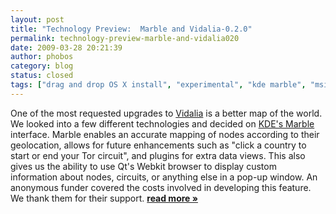 ```yaml
---
layout: post
title: "Technology Preview:  Marble and Vidalia-0.2.0"
permalink: technology-preview-marble-and-vidalia020
date: 2009-03-28 20:21:39
author: phobos
category: blog
status: closed
tags: ["drag and drop OS X install", "experimental", "kde marble", "msi installer", "Qt updates", "technology preview", "vidalia"]
---
```


One of the most requested upgrades to [Vidalia](https://www.torproject.org/vidalia/) is a better map of the world. We looked into a few different technologies and decided on [KDE's Marble](http://edu.kde.org/marble/) interface. Marble enables an accurate mapping of nodes according to their geolocation, allows for future enhancements such as "click a country to start or end your Tor circuit", and plugins for extra data views. This also gives us the ability to use Qt's Webkit browser to display custom information about nodes, circuits, or anything else in a pop-up window. An anonymous funder covered the costs involved in developing this feature. We thank them for their support. [**read more »**](https://blog.torproject.org/blog/technology-preview-marble-and-vidalia020)
